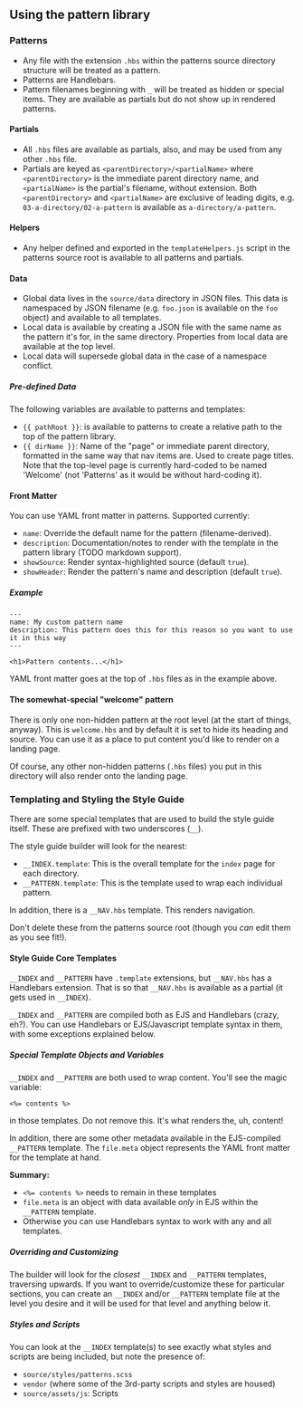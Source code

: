 ## Using the pattern library

### Patterns

* Any file with the extension `.hbs` within the patterns source directory structure will be treated as a pattern.
* Patterns are Handlebars.
* Pattern filenames beginning with `_` will be treated as hidden or special items. They are available as partials but do not show up in rendered patterns.

#### Partials

* All `.hbs` files are available as partials, also, and may be used from any other `.hbs` file.
* Partials are keyed as `<parentDirectory>/<partialName>` where `<parentDirectory>` is the immediate parent directory name, and `<partialName>` is the partial's filename, without extension. Both `<parentDirectory>` and `<partialName>` are exclusive of leading digits, e.g. `03-a-directory/02-a-pattern` is available as `a-directory/a-pattern`.

#### Helpers

* Any helper defined and exported in the `templateHelpers.js` script in the patterns source root is available to all patterns and partials.

#### Data

* Global data lives in the `source/data` directory in JSON files. This data is namespaced by JSON filename (e.g. `foo.json` is available on the `foo` object) and available to all templates.
* Local data is available by creating a JSON file with the same name as the pattern it's for, in the same directory. Properties from local data are available at the top level.
* Local data will supersede global data in the case of a namespace conflict.

##### Pre-defined Data

The following variables are available to patterns and templates:

* `{{ pathRoot }}`: is available to patterns to create a relative path to the top of the pattern library.
* `{{ dirName }}`: Name of the "page" or immediate parent directory, formatted in the same way that nav items are. Used to create page titles. Note that the top-level page is currently hard-coded to be named 'Welcome' (not 'Patterns' as it would be without hard-coding it).

#### Front Matter

You can use YAML front matter in patterns. Supported currently:

* `name`: Override the default name for the pattern (filename-derived).
* `description`: Documentation/notes to render with the template in the pattern library (TODO markdown support).
* `showSource`: Render syntax-highlighted source (default `true`).
* `showHeader`: Render the pattern's name and description (default `true`).

##### Example

```
---
name: My custom pattern name
description: This pattern does this for this reason so you want to use it in this way
---

<h1>Pattern contents...</h1>
```

YAML front matter goes at the top of `.hbs` files as in the example above.

#### The somewhat-special "welcome" pattern

There is only one non-hidden pattern at the root level (at the start of things, anyway). This is `welcome.hbs` and by default it is set to hide its heading and source. You can use it as a place to put content you'd like to render on a landing page.

Of course, any other non-hidden patterns (`.hbs` files) you put in this directory will also render onto the landing page.

### Templating and Styling the Style Guide

There are some special templates that are used to build the style guide itself. These are prefixed with two underscores (`__`).

The style guide builder will look for the nearest:

* `__INDEX.template`: This is the overall template for the `index` page for each directory.
* `__PATTERN.template`: This is the template used to wrap each individual pattern.

In addition, there is a `__NAV.hbs` template. This renders navigation.

Don't delete these from the patterns source root (though you *can* edit them as you see fit!).

#### Style Guide Core Templates

`__INDEX` and `__PATTERN` have `.template` extensions, but `__NAV.hbs` has a Handlebars extension. That is so that `__NAV.hbs` is available as a partial (it gets used in `__INDEX`).

`__INDEX` and `__PATTERN` are compiled both as EJS and Handlebars (crazy, eh?). You can use Handlebars or EJS/Javascript template syntax in them, with some exceptions explained below.

##### Special Template Objects and Variables

`__INDEX` and `__PATTERN` are both used to wrap content. You'll see the magic variable:

`<%= contents %>`

in those templates. Do not remove this. It's what renders the, uh, content!

In addition, there are some other metadata available in the EJS-compiled `__PATTERN` template. The `file.meta` object represents the YAML front matter for the template at hand.

**Summary:**

* `<%= contents %>` needs to remain in these templates
* `file.meta` is an object with data available _only_ in EJS within the `__PATTERN` template.
* Otherwise you can use Handlebars syntax to work with any and all templates.

##### Overriding and Customizing

The builder will look for the _closest_ `__INDEX` and `__PATTERN` templates, traversing upwards. If you want to override/customize these for particular sections, you can create an `__INDEX` and/or `__PATTERN` template file at the level you desire and it will be used for that level and anything below it.

##### Styles and Scripts

You can look at the `__INDEX` template(s) to see exactly what styles and scripts are being included, but note the presence of:

* `source/styles/patterns.scss`
* `vendor` (where some of the 3rd-party scripts and styles are housed)
* `source/assets/js`: Scripts

